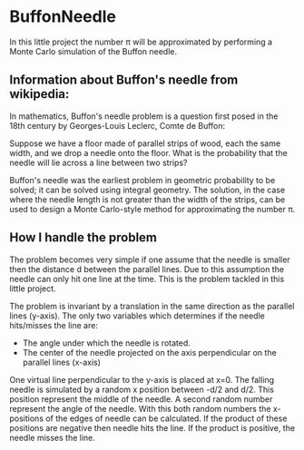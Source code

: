 BuffonNeedle
============

In this little project the number π will be approximated by performing a Monte Carlo simulation of the Buffon needle.

Information about Buffon's needle from wikipedia:
-------------------------------------------------

In mathematics, Buffon's needle problem is a question first posed in the 18th century by Georges-Louis Leclerc, Comte de Buffon:

Suppose we have a floor made of parallel strips of wood, each the same width, and we drop a needle onto the floor. What is the probability that the needle will lie across a line between two strips?

Buffon's needle was the earliest problem in geometric probability to be solved; it can be solved using integral geometry. The solution, in the case where the needle length is not greater than the width of the strips, can be used to design a Monte Carlo-style method for approximating the number π.

How I handle the problem
-------------------------

The problem becomes very simple if one assume that the needle is smaller then the distance d between the parallel lines. Due to this assumption the needle can only hit one line at the time. This is the problem tackled in this little project.

The problem is invariant by a translation in the same direction as the parallel lines (y-axis). The only two variables which determines if the needle hits/misses the line are:
- The angle under which the needle is rotated.
- The center of the needle projected on the axis perpendicular on the parallel lines (x-axis)

One virtual line perpendicular to the y-axis is placed at x=0. The falling needle is simulated by a random x position between -d/2 and d/2. This position represent the middle of the needle. A second random number represent the angle of the needle. With this both random numbers the x-positions of the edges of needle can be calculated. If the product of these positions are negative then needle hits the line. If the product is positive, the needle misses the line.
